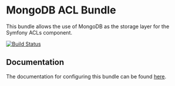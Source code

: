 MongoDB ACL Bundle
====================

This bundle allows the use of MongoDB as the storage layer for the Symfony ACLs component.

[![Build Status](https://secure.travis-ci.org/iampersistent/MongoDBAclBundle.png?branch=master)](http://travis-ci.org/iampersistent/MongoDBAclBundle)


Documentation
-------------

The documentation for configuring this bundle can be found [here](MongoDBAclBundle/blob/master/Resources/doc/index.rst).

